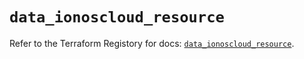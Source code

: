 # `data_ionoscloud_resource`

Refer to the Terraform Registory for docs: [`data_ionoscloud_resource`](https://registry.terraform.io/providers/ionos-cloud/ionoscloud/6.4.9/docs/data-sources/resource).
